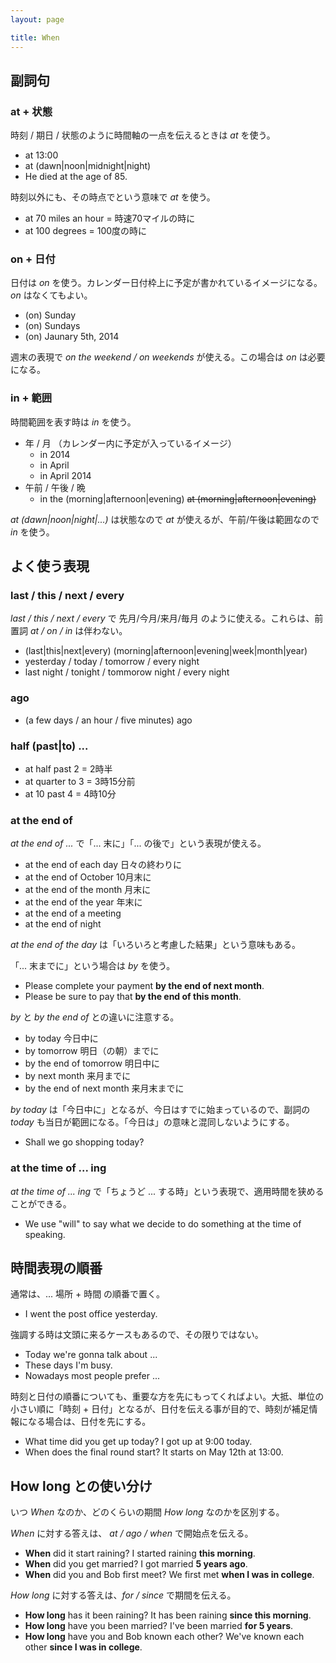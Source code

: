```yaml
---
layout: page

title: When
---
```


## 副詞句

### at + 状態

時刻 / 期日 / 状態のように時間軸の一点を伝えるときは _at_ を使う。

* at 13:00
* at (dawn|noon|midnight|night)
* He died at the age of 85.

時刻以外にも、その時点でという意味で _at_ を使う。

* at 70 miles an hour = 時速70マイルの時に
* at 100 degrees  = 100度の時に

### on + 日付

日付は _on_ を使う。カレンダー日付枠上に予定が書かれているイメージになる。_on_ はなくてもよい。

* (on) Sunday
* (on) Sundays
* (on) Jaunary 5th, 2014

週末の表現で _on the weekend / on weekends_ が使える。この場合は _on_ は必要になる。

### in + 範囲

時間範囲を表す時は _in_ を使う。

* 年 / 月 （カレンダー内に予定が入っているイメージ）
  * in 2014
  * in April
  * in April 2014
* 午前 / 午後 / 晩
  * in the (morning|afternoon|evening) <del>at (morning|afternoon|evening)</del>

_at (dawn|noon|night|...)_ は状態なので _at_ が使えるが、午前/午後は範囲なので _in_ を使う。

## よく使う表現

### last / this / next / every

_last / this / next / every_ で 先月/今月/来月/毎月 のように使える。これらは、前置詞 _at / on / in_ は伴わない。

* (last|this|next|every) (morning|afternoon|evening|week|month|year)
* yesterday / today / tomorrow / every night
* last night / tonight / tommorow night / every night

### ago

* (a few days / an hour / five minutes) ago

### half (past|to) ...

* at half past 2 = 2時半
* at quarter to 3 = 3時15分前
* at 10 past 4 = 4時10分

### at the end of

_at the end of ..._ で「... 末に」「... の後で」という表現が使える。

* at the end of each day 日々の終わりに
* at the end of October 10月末に
* at the end of the month 月末に
* at the end of the year 年末に
* at the end of a meeting
* at the end of night

_at the end of the day_ は「いろいろと考慮した結果」という意味もある。

「... 末までに」という場合は _by_ を使う。

* Please complete your payment __by the end of next month__.
* Please be sure to pay that __by the end of this month__.

_by_ と _by the end of_ との違いに注意する。

* by today 今日中に
* by tomorrow 明日（の朝）までに
* by the end of tomorrow 明日中に
* by next month 来月までに
* by the end of next month 来月末までに

_by today_ は「今日中に」となるが、今日はすでに始まっているので、副詞の _today_ も当日が範囲になる。「今日は」の意味と混同しないようにする。

* Shall we go shopping today?

### at the time of ... ing

_at the time of ... ing_ で「ちょうど ... する時」という表現で、適用時間を狭めることができる。

* We use "will" to say what we decide to do something at the time of speaking.

## 時間表現の順番

通常は、... 場所 + 時間 の順番で置く。

* I went the post office yesterday.

強調する時は文頭に来るケースもあるので、その限りではない。

* Today we're gonna talk about ...
* These days I'm busy.
* Nowadays most people prefer ...

時刻と日付の順番についても、重要な方を先にもってくればよい。大抵、単位の小さい順に「時刻 + 日付」となるが、日付を伝える事が目的で、時刻が補足情報になる場合は、日付を先にする。

* What time did you get up today? I got up at 9:00 today.
* When does the final round start? It starts on May 12th at 13:00.

## How long との使い分け

いつ _When_ なのか、どのくらいの期間 _How long_ なのかを区別する。

_When_ に対する答えは、 _at / ago / when_ で開始点を伝える。

* __When__ did it start raining? I started raining __this morning__.
* __When__ did you get married? I got married __5 years ago__.
* __When__ did you and Bob first meet? We first met __when I was in college__.

_How long_ に対する答えは、_for / since_ で期間を伝える。

* __How long__ has it been raining? It has been raining __since this morning__.
* __How long__ have you been married? I've been married __for 5 years__.
* __How long__ have you and Bob known each other? We've known each other __since I was in college__.

